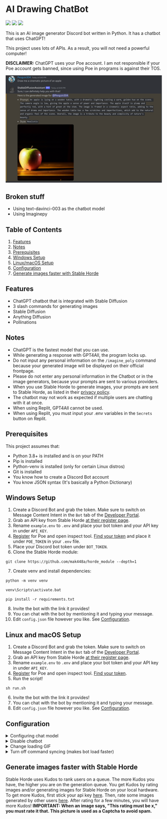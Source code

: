 # AI Drawing ChatBot

![](https://img.shields.io/github/license/mak448a/Stable-Diffusion-Bot)
![](https://img.shields.io/github/contributors/mak448a/Stable-Diffusion-Bot)
![](https://img.shields.io/github/repo-size/mak448a/Stable-Diffusion-Bot)

This is an AI image generator Discord bot written in Python. It has a chatbot that uses ChatGPT!

This project uses lots of APIs. As a result, you will not need a powerful computer!

**DISCLAIMER:** ChatGPT uses your Poe account.
I am not responsible if your Poe account gets banned, since using Poe in programs is against their TOS.

![](demo.png)

## Broken stuff
- Using text-davinci-003 as the chatbot model
- Using Imaginepy

## Table of Contents
1. [Features](#Features)
2. [Notes](#Notes)
3. [Prerequisites](#Prerequisites)
4. [Windows Setup](#windows-setup)
5. [Linux/macOS Setup](#linux-and-macos-setup)
6. [Configuration](#Configuration)
7. [Generate images faster with Stable Horde](#Generate-images-faster-with-Stable-Horde)


## Features
- ChatGPT chatbot that is integrated with Stable Diffusion
- 3 slash commands for generating images
- Stable Diffusion
- Anything Diffusion
- Pollinations


## Notes

- ChatGPT is the fastest model that you can use.
- While generating a response with GPT4All, the program locks up.
- Do not input any personal information on the `/imagine_poly` command because your generated image will be displayed
on their official frontpage.
- Please do not enter any personal information in the Chatbot or in the image generators,
because your prompts are sent to various providers.
- When you use Stable Horde to generate images, your prompts are sent to Stable Horde, as listed in their [privacy policy](https://stablehorde.net/privacy). 
- The chatbot may not work as expected if multiple users are chatting with it at once.
- When using Replit, GPT4All cannot be used.
- When using Replit, you must input your .env variables in the `Secrets` button on Replit.


## Prerequisites
This project assumes that:
- Python 3.8+ is installed and is on your PATH
- Pip is installed
- Python-venv is installed (only for certain Linux distros)
- Git is installed
- You know how to create a Discord Bot account
- You know JSON syntax (It's basically a Python Dictionary)


## Windows Setup
1. Create a Discord Bot and grab the token. Make sure to switch on Message Content Intent in the `Bot` tab of the [Developer Portal](https://discord.com/developers/applications).
2. Grab an API key from Stable Horde [at their register page](https://stablehorde.net/register).
3. Rename `example.env` to `.env` and place your bot token and your API key in under `API_KEY`.
4. [Register](https://poe.com) for Poe and open inspect tool. [Find your token](https://github.com/ading2210/poe-api#finding-your-token) and place it under `POE_TOKEN` in your `.env` file.
5. Place your Discord bot token under `BOT_TOKEN`.
6. Clone the Stable Horde module:
```shell
git clone https://github.com/mak448a/horde_module --depth=1
```
7. Create venv and install dependencies:
```shell
python -m venv venv
```
```shell
venv\Scripts\activate.bat
```
```shell
pip install -r requirements.txt
```
8. Invite the bot with the link it provides!
9. You can chat with the bot by mentioning it and typing your message. 
10. Edit `config.json` file however you like. See [Configuration](#Configuration).

## Linux and macOS Setup
1. Create a Discord Bot and grab the token. Make sure to switch on Message Content Intent in the `Bot` tab of the [Developer Portal](https://discord.com/developers/applications).
2. Grab an API key from Stable Horde [at their register page](https://stablehorde.net/register).
3. Rename `example.env` to `.env` and place your bot token and your API key in under `API_KEY`.
4. [Register](https://poe.com) for Poe and open inspect tool. [Find your token](https://github.com/ading2210/poe-api#finding-your-token).
5. Run the script!
```shell
sh run.sh
```
6. Invite the bot with the link it provides!
7. You can chat with the bot by mentioning it and typing your message.
8. Edit `config.json` file however you like. See [Configuration](#Configuration).


## Configuration
<details><summary>Configuring chat model</summary>
Go to <code>config.json</code> and set the key <code>"model"</code> to the model you want.

**Available Models**
- ChatGPT
- GPT4All
- text-davinci-003

You must write the model exactly as it is written here.
When using ChatGPT, you must sign up for a Poe account.

When you are done, the edited line should look like this:

<code>"model": "ChatGPT",</code>
</details>
<details><summary>Disable chatbot</summary>
Go to <code>config.json</code> and set the key <code>"chatbot"</code> to false.

It should look like this:

<code>"chatbot": false,</code>
</details>
<details><summary>Change loading GIF</summary>
Go to <code>config.json</code> and set the key <code>"loading_gif"</code> to any GIF on Tenor you want!

It should look like this:

<code>"loading_gif": "https://tenor.com/your/favorite/loading/gif",
</code>
</details>
<details><summary>Turn off command syncing (makes bot load faster)</summary>
Go to <code>config.json</code> and set the key <code>"sync"</code> to <code>false</code>.

It should look like this:

<code>"sync": false</code>
</details>



## Generate images faster with Stable Horde
Stable Horde uses Kudos to rank users on a queue. The more Kudos you have, the higher you are on the generation queue.
You get Kudos by rating images and/or generating images for Stable Horde
on your local hardware.
To get more Kudos, first stick your api key [here](https://tinybots.net/artbot/settings).
Then, rate some images generated by other users [here](https://tinybots.net/artbot/rate).
After rating for a few minutes, you will have more Kudos!
**IMPORTANT: When an image says, "This rating must be x," you must rate it that. This picture is used as a Captcha to avoid spam.**